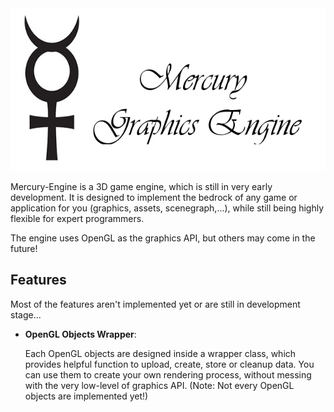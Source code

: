 <img src="https://raw.githubusercontent.com/GnosticOccultist/Mercury-Engine/master/docs/test-logo.png" alt="Mercury-Engine" height="260px">

Mercury-Engine is a 3D game engine, which is still in very early development. It is designed to implement
the bedrock of any game or application for you (graphics, assets, scenegraph,...), while still being 
highly flexible for expert programmers.

The engine uses OpenGL as the graphics API, but others may come in the future!

## Features

Most of the features aren't implemented yet or are still in development stage...

- __OpenGL Objects Wrapper__:

    Each OpenGL objects are designed inside a wrapper class, which provides helpful function
to upload, create, store or cleanup data. You can use them to create your own rendering process, without messing
with the very low-level of graphics API. (Note: Not every OpenGL objects are implemented yet!)
